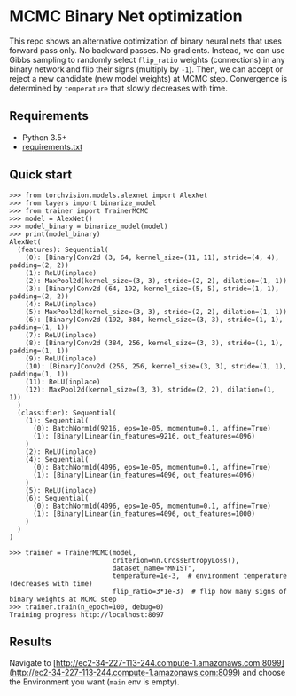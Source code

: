 # MCMC Binary Net optimization

This repo shows an alternative optimization of binary neural nets that uses forward pass only. No backward passes. No gradients. Instead, we can use Gibbs sampling to randomly select `flip_ratio` weights (connections) in any binary network and flip their signs (multiply by `-1`). Then, we can accept or reject a new candidate (new model weights) at MCMC step. Convergence is determined by `temperature` that slowly decreases with time.

## Requirements

* Python 3.5+
* [requirements.txt](requirements.txt)


## Quick start

```
>>> from torchvision.models.alexnet import AlexNet
>>> from layers import binarize_model
>>> from trainer import TrainerMCMC
>>> model = AlexNet()
>>> model_binary = binarize_model(model)
>>> print(model_binary)
AlexNet(
  (features): Sequential(
    (0): [Binary]Conv2d (3, 64, kernel_size=(11, 11), stride=(4, 4), padding=(2, 2))
    (1): ReLU(inplace)
    (2): MaxPool2d(kernel_size=(3, 3), stride=(2, 2), dilation=(1, 1))
    (3): [Binary]Conv2d (64, 192, kernel_size=(5, 5), stride=(1, 1), padding=(2, 2))
    (4): ReLU(inplace)
    (5): MaxPool2d(kernel_size=(3, 3), stride=(2, 2), dilation=(1, 1))
    (6): [Binary]Conv2d (192, 384, kernel_size=(3, 3), stride=(1, 1), padding=(1, 1))
    (7): ReLU(inplace)
    (8): [Binary]Conv2d (384, 256, kernel_size=(3, 3), stride=(1, 1), padding=(1, 1))
    (9): ReLU(inplace)
    (10): [Binary]Conv2d (256, 256, kernel_size=(3, 3), stride=(1, 1), padding=(1, 1))
    (11): ReLU(inplace)
    (12): MaxPool2d(kernel_size=(3, 3), stride=(2, 2), dilation=(1, 1))
  )
  (classifier): Sequential(
    (1): Sequential(
      (0): BatchNorm1d(9216, eps=1e-05, momentum=0.1, affine=True)
      (1): [Binary]Linear(in_features=9216, out_features=4096)
    )
    (2): ReLU(inplace)
    (4): Sequential(
      (0): BatchNorm1d(4096, eps=1e-05, momentum=0.1, affine=True)
      (1): [Binary]Linear(in_features=4096, out_features=4096)
    )
    (5): ReLU(inplace)
    (6): Sequential(
      (0): BatchNorm1d(4096, eps=1e-05, momentum=0.1, affine=True)
      (1): [Binary]Linear(in_features=4096, out_features=1000)
    )
  )
)

>>> trainer = TrainerMCMC(model,
                          criterion=nn.CrossEntropyLoss(),
                          dataset_name="MNIST",
                          temperature=1e-3,  # environment temperature (decreases with time)
                          flip_ratio=3*1e-3)  # flip how many signs of binary weights at MCMC step
>>> trainer.train(n_epoch=100, debug=0)
Training progress http://localhost:8097
```

## Results

Navigate to [http://ec2-34-227-113-244.compute-1.amazonaws.com:8099](http://ec2-34-227-113-244.compute-1.amazonaws.com:8099) and choose the Environment you want (`main` env is empty).